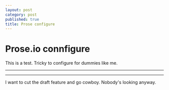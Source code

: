 ```yaml
---
layout: post
category: post
published: true
title: Prose configure
---
```

# Prose.io connfigure

This is a test. Tricky to configure for dummies like me.

***
<hr class="rule">

I want to cut the draft feature and go cowboy. Nobody's looking anyway.
